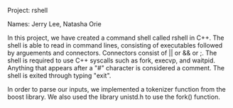 Project: rshell

Names: Jerry Lee, Natasha Orie

In this project, we have created a command shell called rshell in C++.
The shell is able to read in command lines, consisting of executables followed 
by arguements and connectors. Connectors consist of || or && or ;.
The shell is required to use C++ syscalls such as fork, execvp, and waitpid.
Anything that appears after a "#" character is considered a comment.
The shell is exited through typing "exit". 

In order to parse our inputs, we implemented a tokenizer function from the 
boost library. We also used the library unistd.h to use the fork() function.

